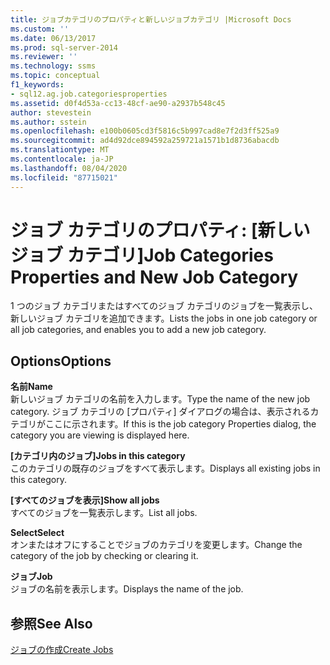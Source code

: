 ```yaml
---
title: ジョブカテゴリのプロパティと新しいジョブカテゴリ |Microsoft Docs
ms.custom: ''
ms.date: 06/13/2017
ms.prod: sql-server-2014
ms.reviewer: ''
ms.technology: ssms
ms.topic: conceptual
f1_keywords:
- sql12.ag.job.categoriesproperties
ms.assetid: d0f4d53a-cc13-48cf-ae90-a2937b548c45
author: stevestein
ms.author: sstein
ms.openlocfilehash: e100b0605cd3f5816c5b997cad8e7f2d3ff525a9
ms.sourcegitcommit: ad4d92dce894592a259721a1571b1d8736abacdb
ms.translationtype: MT
ms.contentlocale: ja-JP
ms.lasthandoff: 08/04/2020
ms.locfileid: "87715021"
---
```

# <a name="job-categories-properties-and-new-job-category"></a><span data-ttu-id="b627e-102">ジョブ カテゴリのプロパティ: [新しいジョブ カテゴリ]</span><span class="sxs-lookup"><span data-stu-id="b627e-102">Job Categories Properties and New Job Category</span></span>
  <span data-ttu-id="b627e-103">1 つのジョブ カテゴリまたはすべてのジョブ カテゴリのジョブを一覧表示し、新しいジョブ カテゴリを追加できます。</span><span class="sxs-lookup"><span data-stu-id="b627e-103">Lists the jobs in one job category or all job categories, and enables you to add a new job category.</span></span>  
  
## <a name="options"></a><span data-ttu-id="b627e-104">Options</span><span class="sxs-lookup"><span data-stu-id="b627e-104">Options</span></span>  
 <span data-ttu-id="b627e-105">**名前**</span><span class="sxs-lookup"><span data-stu-id="b627e-105">**Name**</span></span>  
 <span data-ttu-id="b627e-106">新しいジョブ カテゴリの名前を入力します。</span><span class="sxs-lookup"><span data-stu-id="b627e-106">Type the name of the new job category.</span></span> <span data-ttu-id="b627e-107">ジョブ カテゴリの [プロパティ] ダイアログの場合は、表示されるカテゴリがここに示されます。</span><span class="sxs-lookup"><span data-stu-id="b627e-107">If this is the job category Properties dialog, the category you are viewing is displayed here.</span></span>  
  
 <span data-ttu-id="b627e-108">**[カテゴリ内のジョブ]**</span><span class="sxs-lookup"><span data-stu-id="b627e-108">**Jobs in this category**</span></span>  
 <span data-ttu-id="b627e-109">このカテゴリの既存のジョブをすべて表示します。</span><span class="sxs-lookup"><span data-stu-id="b627e-109">Displays all existing jobs in this category.</span></span>  
  
 <span data-ttu-id="b627e-110">**[すべてのジョブを表示]**</span><span class="sxs-lookup"><span data-stu-id="b627e-110">**Show all jobs**</span></span>  
 <span data-ttu-id="b627e-111">すべてのジョブを一覧表示します。</span><span class="sxs-lookup"><span data-stu-id="b627e-111">List all jobs.</span></span>  
  
 <span data-ttu-id="b627e-112">**Select**</span><span class="sxs-lookup"><span data-stu-id="b627e-112">**Select**</span></span>  
 <span data-ttu-id="b627e-113">オンまたはオフにすることでジョブのカテゴリを変更します。</span><span class="sxs-lookup"><span data-stu-id="b627e-113">Change the category of the job by checking or clearing it.</span></span>  
  
 <span data-ttu-id="b627e-114">**ジョブ**</span><span class="sxs-lookup"><span data-stu-id="b627e-114">**Job**</span></span>  
 <span data-ttu-id="b627e-115">ジョブの名前を表示します。</span><span class="sxs-lookup"><span data-stu-id="b627e-115">Displays the name of the job.</span></span>  
  
## <a name="see-also"></a><span data-ttu-id="b627e-116">参照</span><span class="sxs-lookup"><span data-stu-id="b627e-116">See Also</span></span>  
 [<span data-ttu-id="b627e-117">ジョブの作成</span><span class="sxs-lookup"><span data-stu-id="b627e-117">Create Jobs</span></span>](create-jobs.md)  
  
  
